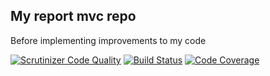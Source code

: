 My report mvc repo
--------------
Before implementing improvements to my code

[![Scrutinizer Code Quality](https://scrutinizer-ci.com/g/alessiobas/mvc/badges/quality-score.png?b=main)](https://scrutinizer-ci.com/g/alessiobas/mvc/?branch=main)
[![Build Status](https://scrutinizer-ci.com/g/alessiobas/mvc/badges/build.png?b=main)](https://scrutinizer-ci.com/g/alessiobas/mvc/build-status/main)
[![Code Coverage](https://scrutinizer-ci.com/g/alessiobas/mvc/badges/coverage.png?b=main)](https://scrutinizer-ci.com/g/alessiobas/mvc/?branch=main)

